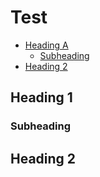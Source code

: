 # Test

<!-- toc -->
- [Heading A](#heading-a)
  - [Subheading](#subheading)
- [Heading 2](#heading-2)
<!-- tocstop -->

## Heading 1

### Subheading

## Heading 2
